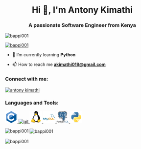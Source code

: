
<h1 align="center">Hi 👋, I'm Antony Kimathi</h1>
<h3 align="center">A passionate Software Engineer from Kenya</h3>


<p align="left"> <img src="https://komarev.com/ghpvc/?username=bappi001&label=Profile%20views&color=0e75b6&style=flat" alt="bappi001" /> </p>

<p align="left"> <a href="https://github.com/ryo-ma/github-profile-trophy"><img src="https://github-profile-trophy.vercel.app/?username=bappi001" alt="bappi001" /></a> </p>

- 🌱 I’m currently learning **Python**

- 📫 How to reach me **akimathi019@gmail.com**

<h3 align="left">Connect with me:</h3>
<p align="left">
<a href="https://linkedin.com/in/antony kimathi" target="blank"><img align="center" src="https://raw.githubusercontent.com/rahuldkjain/github-profile-readme-generator/master/src/images/icons/Social/linked-in-alt.svg" alt="antony kimathi" height="30" width="40" /></a>
</p>

<h3 align="left">Languages and Tools:</h3>
<p align="left"> <a href="https://www.cprogramming.com/" target="_blank" rel="noreferrer"> <img src="https://raw.githubusercontent.com/devicons/devicon/master/icons/c/c-original.svg" alt="c" width="40" height="40"/> </a> <a href="https://git-scm.com/" target="_blank" rel="noreferrer"> <img src="https://www.vectorlogo.zone/logos/git-scm/git-scm-icon.svg" alt="git" width="40" height="40"/> </a> <a href="https://www.linux.org/" target="_blank" rel="noreferrer"> <img src="https://raw.githubusercontent.com/devicons/devicon/master/icons/linux/linux-original.svg" alt="linux" width="40" height="40"/> </a> <a href="https://www.mysql.com/" target="_blank" rel="noreferrer"> <img src="https://raw.githubusercontent.com/devicons/devicon/master/icons/mysql/mysql-original-wordmark.svg" alt="mysql" width="40" height="40"/> </a> <a href="https://www.postgresql.org" target="_blank" rel="noreferrer"> <img src="https://raw.githubusercontent.com/devicons/devicon/master/icons/postgresql/postgresql-original-wordmark.svg" alt="postgresql" width="40" height="40"/> </a> <a href="https://www.python.org" target="_blank" rel="noreferrer"> <img src="https://raw.githubusercontent.com/devicons/devicon/master/icons/python/python-original.svg" alt="python" width="40" height="40"/> </a> </p>

<p><img align="left" src="https://github-readme-stats.vercel.app/api/top-langs?username=bappi001&show_icons=true&locale=en&layout=compact" alt="bappi001" /></p>

<p>&nbsp;<img align="center" src="https://github-readme-stats.vercel.app/api?username=bappi001&show_icons=true&locale=en" alt="bappi001" /></p>

<p><img align="center" src="https://github-readme-streak-stats.herokuapp.com/?user=bappi001&" alt="bappi001" /></p>
